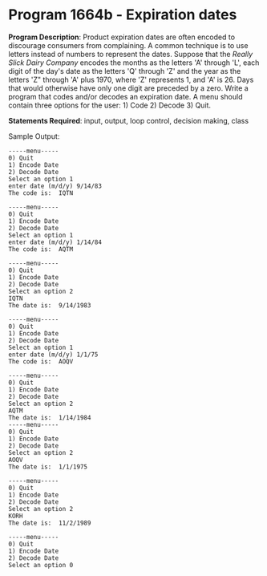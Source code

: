 # Program 1664b - Expiration dates

**Program Description**:  Product expiration dates are often encoded to discourage consumers from complaining.  A common technique is to use letters instead of numbers to represent the dates.  Suppose that the _Really Slick Dairy Company_ encodes the months as the letters 'A' through 'L', each digit of the day's date as the letters 'Q' through 'Z' and the year as the letters 'Z" through 'A' plus 1970, where 'Z' represents 1, and 'A' is 26.  Days that would otherwise have only one digit are preceded by a zero.  Write a program that codes and/or decodes an expiration date.  A menu should contain three options for the user: 1) Code 2) Decode 3) Quit.

**Statements Required**:  input, output, loop control, decision making, class

Sample Output: 

	-----menu-----
	0) Quit
	1) Encode Date
	2) Decode Date
	Select an option 1
	enter date (m/d/y) 9/14/83
	The code is:  IQTN
	
	-----menu-----
	0) Quit
	1) Encode Date
	2) Decode Date
	Select an option 1
	enter date (m/d/y) 1/14/84
	The code is:  AQTM
	
	-----menu-----
	0) Quit
	1) Encode Date
	2) Decode Date
	Select an option 2
	IQTN
	The date is:  9/14/1983
	
	-----menu-----
	0) Quit
	1) Encode Date
	2) Decode Date
	Select an option 1
	enter date (m/d/y) 1/1/75
	The code is:  AOQV
	
	-----menu-----
	0) Quit
	1) Encode Date
	2) Decode Date
	Select an option 2
	AQTM
	The date is:  1/14/1984
	-----menu-----
	0) Quit
	1) Encode Date
	2) Decode Date
	Select an option 2
	AOQV
	The date is:  1/1/1975
	
	-----menu-----
	0) Quit
	1) Encode Date
	2) Decode Date
	Select an option 2
	KORH
	The date is:  11/2/1989
	
	-----menu-----
	0) Quit
	1) Encode Date
	2) Decode Date
	Select an option 0

